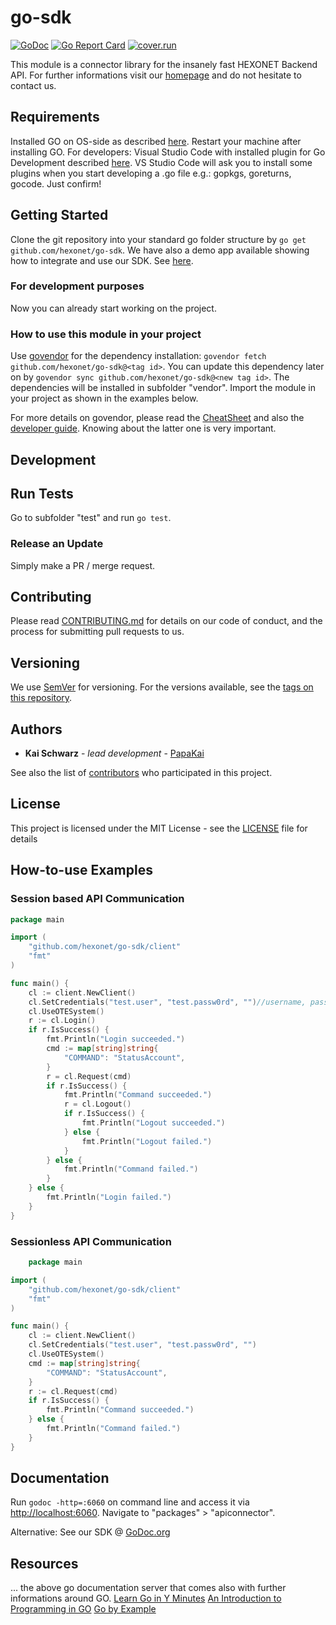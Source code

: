 # go-sdk

[![GoDoc](https://godoc.org/github.com/hexonet/go-sdk?status.svg)](https://godoc.org/github.com/hexonet/go-sdk)
[![Go Report Card](https://goreportcard.com/badge/github.com/hexonet/go-sdk)](https://goreportcard.com/report/github.com/hexonet/go-sdk)
[![cover.run](https://cover.run/go/github.com/hexonet/go-sdk.svg?style=flat&tag=golang-1.10)](https://cover.run/go?tag=golang-1.10&repo=github.com%2Fhexonet%2Fgo-sdk)

This module is a connector library for the insanely fast HEXONET Backend API. For further informations visit our [homepage](http://hexonet.net) and do not hesitate to contact us.

## Requirements

Installed GO on OS-side as described [here](https://golang.org/doc/install). Restart your machine after installing GO.
For developers: Visual Studio Code with installed plugin for Go Development described [here](https://code.visualstudio.com/docs/languages/go).
VS Studio Code will ask you to install some plugins when you start developing a .go file e.g.: gopkgs, goreturns, gocode. Just confirm!

## Getting Started

Clone the git repository into your standard go folder structure by  `go get github.com/hexonet/go-sdk`.
We have also a demo app available showing how to integrate and use our SDK. See [here](https://github.com/hexonet/go-sdk-demo).

### For development purposes

Now you can already start working on the project.

### How to use this module in your project

Use [govendor](https://github.com/kardianos/govendor) for the dependency installation: `govendor fetch github.com/hexonet/go-sdk@<tag id>`. You can update this dependency later on by `govendor sync github.com/hexonet/go-sdk@<new tag id>`.
The dependencies will be installed in subfolder "vendor". Import the module in your project as shown in the examples below.

For more details on govendor, please read the [CheatSheet](https://github.com/kardianos/govendor/wiki/Govendor-CheatSheet) and also the [developer guide](https://github.com/kardianos/govendor/blob/master/doc/dev-guide.md). Knowing about the latter one is very important.

## Development

## Run Tests

Go to subfolder "test" and run `go test`.

### Release an Update

Simply make a PR / merge request.

## Contributing

Please read [CONTRIBUTING.md](https://github.com/hexonet/go-sdk/blob/master/CONTRIBUTING.md) for details on our code of conduct, and the process for submitting pull requests to us.

## Versioning

We use [SemVer](http://semver.org/) for versioning. For the versions available, see the [tags on this repository](https://github.com/hexonet/go-sdk/tags).

## Authors

* **Kai Schwarz** - *lead development* - [PapaKai](https://github.com/papakai)

See also the list of [contributors](https://github/hexonet/go-sdk/graphs/contributors) who participated in this project.

## License

This project is licensed under the MIT License - see the [LICENSE](LICENSE) file for details

## How-to-use Examples

### Session based API Communication

```go
package main

import (
    "github.com/hexonet/go-sdk/client"
    "fmt"
)

func main() {
    cl := client.NewClient()
    cl.SetCredentials("test.user", "test.passw0rd", "")//username, password, otp code (2FA)
    cl.UseOTESystem()
    r := cl.Login()
    if r.IsSuccess() {
        fmt.Println("Login succeeded.")
        cmd := map[string]string{
            "COMMAND": "StatusAccount",
        }
        r = cl.Request(cmd)
        if r.IsSuccess() {
            fmt.Println("Command succeeded.")
            r = cl.Logout()
            if r.IsSuccess() {
                fmt.Println("Logout succeeded.")
            } else {
                fmt.Println("Logout failed.")
            }
        } else {
            fmt.Println("Command failed.")
        }
    } else {
        fmt.Println("Login failed.")
    }
}
```

### Sessionless API Communication

```go
    package main

import (
    "github.com/hexonet/go-sdk/client"
    "fmt"
)

func main() {
    cl := client.NewClient()
    cl.SetCredentials("test.user", "test.passw0rd", "")
    cl.UseOTESystem()
    cmd := map[string]string{
        "COMMAND": "StatusAccount",
    }
    r := cl.Request(cmd)
    if r.IsSuccess() {
        fmt.Println("Command succeeded.")
    } else {
        fmt.Println("Command failed.")
    }
}
```

## Documentation

Run `godoc -http=:6060` on command line and access it via [http://localhost:6060](http://localhost:6060).
Navigate to "packages" > "apiconnector".

Alternative: See our SDK @ [GoDoc.org](https://godoc.org/github.com/hexonet/go-sdk)

## Resources

... the above go documentation server that comes also with further informations around GO.
[Learn Go in Y Minutes](https://learnxinyminutes.com/docs/go/)
[An Introduction to Programming in GO](https://www.golang-book.com/books/intro)
[Go by Example](https://gobyexample.com/)
